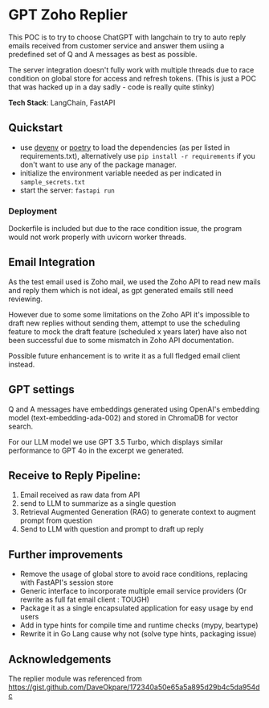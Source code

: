 # GPT Zoho Replier

This POC is to try to choose ChatGPT with langchain to try to auto reply emails received from customer service and answer them usiing a predefined set of Q and A messages as best as possible. 

The server integration doesn't fully work with multiple threads due to race condition on global store for access and refresh tokens. (This is just a POC that was hacked up in a day sadly - code is really quite stinky)

**Tech Stack**: LangChain, FastAPI

## Quickstart
- use [devenv](https://devenv.sh) or [poetry](https://python-poetry.org/) to load the dependencies (as per listed in requirements.txt), alternatively use `pip install -r requirements` if you don't want to use any of the package manager.
- initialize the environment variable needed as per indicated in `sample_secrets.txt`
- start the server: `fastapi run`

### Deployment
Dockerfile is included but due to the race condition issue, the program would not work properly with uvicorn worker threads.

## Email Integration
As the test email used is Zoho mail, we used the Zoho API to read new mails and reply them which is not ideal, as gpt generated emails still need reviewing. 

However due to some some limitations on the Zoho API it's impossible to draft new replies without sending them, attempt to use the scheduling feature to mock the draft feature (scheduled x years later) have also not been successful due to some mismatch in Zoho API documentation.

Possible future enhancement is to write it as a full fledged email client instead.

## GPT settings
Q and A messages have embeddings generated using OpenAI's embedding model (text-embedding-ada-002) and stored in ChromaDB for vector search.

For our LLM model we use GPT 3.5 Turbo, which displays similar performance to GPT 4o in the excerpt we generated.

## Receive to Reply Pipeline:
1. Email received as raw data from API
2. send to LLM to summarize as a single question
3. Retrieval Augmented Generation (RAG) to generate context to augment prompt from question
4. Send to LLM with question and prompt to draft up reply

## Further improvements
- Remove the usage of global store to avoid race conditions, replacing with FastAPI's session store
- Generic interface to incorporate multiple email service providers (Or rewrite as full fat email client : TOUGH)
- Package it as a single encapsulated application for easy usage by end users
- Add in type hints for compile time and runtime checks (mypy, beartype)
- Rewrite it in Go Lang cause why not (solve type hints, packaging issue) 

## Acknowledgements
The replier module was referenced from https://gist.github.com/DaveOkpare/172340a50e65a5a895d29b4c5da954dc